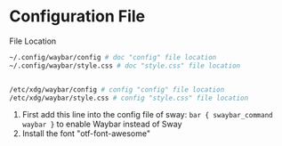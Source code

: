 # Configuration File 
File Location
```bash
~/.config/waybar/config # doc "config" file location
~/.config/waybar/style.css # doc "style.css" file location


/etc/xdg/waybar/config # config "config" file location
/etc/xdg/waybar/style.css # config "style.css" file location
```

1. First add this line into the config file of sway:
`bar { swaybar_command waybar }` to enable Waybar instead of Sway
2. Install the font "otf-font-awesome"